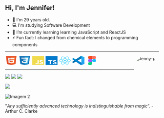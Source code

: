 ## Hi, I'm Jennifer!

<!--
**jenniferdsbaumgart/jenniferdsbaumgart** is a ✨ _special_ ✨ repository because its `README.md` (this file) appears on your GitHub profile.

Here are some ideas to get you started:

- 🔭 I’m currently working on 
- 
- 👯 I’m looking to collaborate on ...
- 🤔 I’m looking for help with ...
- 💬 Ask me about ...
- 📫 How to reach me: ...
- 😄 Pronouns: ...
- ⚡ Fun fact: ...
-->
- 📆 I'm 29 years old.
- 💻 I'm studying Software Development
- 🌱 I’m currently learning learning JavaScript and ReactJS
- ⚡ Fun fact: I changed from chemical elements to programming components
<hr>
<div style="display: inline_block">
  <img align="center" alt="Jenny-HTML" height="30" width="40" src="https://raw.githubusercontent.com/devicons/devicon/master/icons/html5/html5-original.svg">
  <img align="center" alt="Jenny-CSS" height="30" width="40" src="https://raw.githubusercontent.com/devicons/devicon/master/icons/css3/css3-original.svg">
    <img align="center" alt="Jenny-Js" height="30" width="40" src="https://raw.githubusercontent.com/devicons/devicon/master/icons/javascript/javascript-plain.svg">
  <img align="right" alt="Jenny-pic" height="150" style="border-radius:50px;" src="https://i.ibb.co/bXthqzD/707090-a-Lq0-Gu-Sz.png?width=676&height=676">
    <img align="center" alt="Jenny-Ts" height="30" width="40" src="https://raw.githubusercontent.com/devicons/devicon/master/icons/typescript/typescript-plain.svg">
  <img align="center" alt="Jenny-React" height="30" width="40" src="https://raw.githubusercontent.com/devicons/devicon/master/icons/react/react-original.svg">
    <img align="center" alt="Jenny-VSC" height="30" width="40" src="https://raw.githubusercontent.com/devicons/devicon/master/icons/vscode/vscode-original.svg">
   <img align="center" alt="Jenny-Figma" height="30" width="40" src="https://raw.githubusercontent.com/devicons/devicon/master/icons/figma/figma-original.svg">
</div>
<hr>
<div> 
  <a href="https://instagram.com/codingjenny" target="_blank"><img src="https://img.shields.io/badge/-Instagram-%23E4405F?style=for-the-badge&logo=instagram&logoColor=white" target="_blank"></a>
  <a href="https://www.linkedin.com/in/devjenniferds" target="_blank"><img src="https://img.shields.io/badge/-LinkedIn-%230077B5?style=for-the-badge&logo=linkedin&logoColor=white" target="_blank"></a> 
    <a href = "mailto:jenniferdsbaumgart@gmail.com"><img src="https://img.shields.io/badge/-Gmail-%23333?style=for-the-badge&logo=gmail&logoColor=white" target="_blank"></a>
</div>
<p align = "left">
  <img src = "https://github-readme-stats.vercel.app/api?username=jenniferdsbaumgart&show_icons=true&theme=bear" width = 400>
</p>
<picture>
  <source media="(prefers-color-scheme: dark)"  
   srcset= "https://github-readme-stats.vercel.app/api/top-langs/?username=jenniferdsbaumgart&layout=compact&theme=vue-dark" height="160em"/>
  
  <source media="(prefers-color-scheme: light)"  
   srcset= "https://github-readme-stats.vercel.app/api/top-langs/?username=jenniferdsbaumgart&layout=compact&theme=vue" height="160em"/>
  
  <img src= "https://github-readme-stats.vercel.app/api/top-langs/?username=jenniferdsbaumgart&layout=compact&theme=vue-dark" alt="Imagem 2"  height="160em"/>
  
</picture> 
<br>
<p>"<em>Any sufficiently advanced technology is indistinguishable from magic</em>”. - Arthur C. Clarke</p>
<!-- <hr>
<div>
<picture>
  <source media="(prefers-color-scheme: dark)" srcset="https://github-readme-stats.vercel.app/api?username=jenniferdsbaumgart&show_icons=true&count_private=true&theme=vue-dark"  height="160em">
  
  <source media="(prefers-color-scheme: light)", srcset="https://github-readme-stats.vercel.app/api?username=jenniferdsbaumgart&show_icons=true&count_private=true&theme=vue"  height="160em">
 
  <img src="https://github-readme-stats.vercel.app/api?username=jenniferdsbaumgart&show_icons=true&count_private=true&theme=vue-dark" alt="Imagem 1" height="160em">
  </picture>


<picture>
  <source media="(prefers-color-scheme: dark)"  
   srcset= "https://github-readme-stats.vercel.app/api/top-langs/?username=jenniferdsbaumgart&layout=compact&theme=vue-dark" height="160em"/>
  
  <source media="(prefers-color-scheme: light)"  
   srcset= "https://github-readme-stats.vercel.app/api/top-langs/?username=jenniferdsbaumgart&layout=compact&theme=vue" height="160em"/>
  
  <img src= "https://github-readme-stats.vercel.app/api/top-langs/?username=jenniferdsbaumgart&layout=compact&theme=vue-dark" alt="Imagem 2"  height="160em"/>
  
</picture> 


